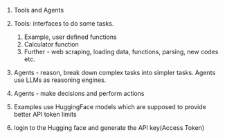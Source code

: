 
1. Tools and Agents
2. Tools: interfaces to do some tasks.
   1. Example, user defined functions
   2. Calculator function
   3. Further - web scraping, loading data, functions, parsing, new codes etc.

3. Agents - reason, break down complex tasks into simpler tasks. Agents use LLMs as reasoning engines.

4. Agents - make decisions and perform actions

5. Examples use HuggingFace models which are supposed to provide better API token limits

6. login to the Hugging face and generate the API key(Access Token)


